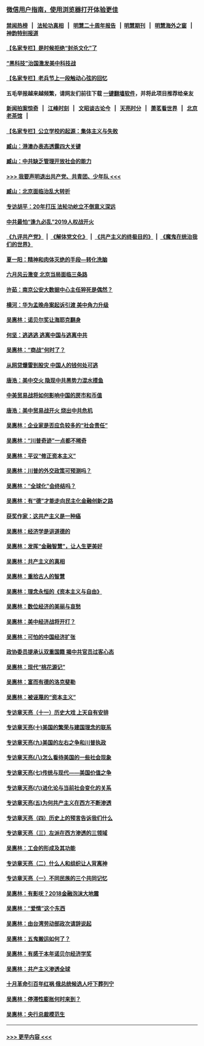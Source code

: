 ### [微信用户指南，使用浏览器打开体验更佳](https://github.com/gfw-breaker/banned-news1/blob/master/indexes/wechat-guide.md?t=0)
#### [禁闻热榜](热点新闻.md?t=0)  &nbsp;&nbsp;|&nbsp;&nbsp; [法轮功真相](https://github.com/gfw-breaker/truth/blob/master/README.md?t=0) &nbsp;&nbsp;|&nbsp;&nbsp; [明慧二十周年报告](https://github.com/gfw-breaker/mh-reports/blob/master/README.md?t=0) &nbsp;&nbsp;|&nbsp;&nbsp;[明慧期刊](https://github.com/gfw-breaker/mh-qikan) &nbsp;&nbsp;|&nbsp;&nbsp; [明慧海外之窗](https://github.com/gfw-breaker/mh-news/blob/master/README.md?t=0) &nbsp;&nbsp;|&nbsp;&nbsp; [神韵特别报道](https://github.com/gfw-breaker/mh-news/blob/master/shenyun.md?t=0)
#### [【名家专栏】是时候拒绝“封杀文化”了](../pages/nsc423/n11814093.md?t=02161056) 
#### [“黑科技”治国激发美中科技战](../pages/nsc423/n11638056.md?t=02161056) 
#### [【名家专栏】老兵节上一段触动心弦的回忆](../pages/nsc423/n11646016.md?t=02161056) 
#### 五毛举报越来越频繁，请网友们前往下载 [一键翻墙软件](https://github.com/gfw-breaker/ssr-accounts)，并将此项目推荐给亲友
#### [新闻拍案惊奇](https://github.com/gfw-breaker/banned-news1/blob/master/pages/link4.md) &nbsp;&nbsp;|&nbsp;&nbsp; [江峰时刻](https://github.com/gfw-breaker/banned-news1/blob/master/pages/link4.md) &nbsp;&nbsp;|&nbsp;&nbsp; [文昭谈古论今](https://github.com/gfw-breaker/banned-news1/blob/master/pages/link4.md) &nbsp;&nbsp;|&nbsp;&nbsp; [天亮时分](https://github.com/gfw-breaker/banned-news1/blob/master/pages/link4.md) &nbsp;&nbsp;|&nbsp;&nbsp; [萧茗看世界](https://github.com/gfw-breaker/banned-news1/blob/master/pages/link4.md) &nbsp;&nbsp;|&nbsp;&nbsp; [北京老茶馆](https://github.com/gfw-breaker/banned-news1/blob/master/pages/link4.md) &nbsp;&nbsp;|&nbsp;&nbsp; 
#### [【名家专栏】公立学校的起源：集体主义与失败](../pages/nsc423/n11601833.md?t=02161056) 
#### [臧山：港澳办表态透露四大关键](../pages/nsc423/n11421628.md?t=02161056) 
#### [臧山：中共缺乏管理开放社会的能力](../pages/nsc423/n11407457.md?t=02161056) 
#### [>>> 我要声明退出共产党、共青团、少年队 <<<](https://github.com/begood0513/goodnews/blob/master/quit/letter.md) 
#### [臧山：北京面临治乱大转折](../pages/nsc423/n11406895.md?t=02161056) 
#### [专访胡平：20年打压 法轮功屹立不倒意义深远](../pages/nsc423/n11398800.md?t=02161056) 
#### [中共最怕“逢九必乱”2019人权战开火](../pages/nsc423/n11385248.md?t=02161056) 
#### [《九评共产党》](https://github.com/begood0513/9ping.md/blob/master/README.md) &nbsp;|&nbsp; [《解体党文化》](../../../../jtdwh.md/blob/master/README.md)  &nbsp;|&nbsp; [《共产主义的终极目的》](../../../../gczydzjmd.md/blob/master/README.md) &nbsp;|&nbsp; [《魔鬼在统治我们的世界》](../../../../mgztzwmdsj.md/blob/master/README.md) 
#### [夏一阳：精神和肉体灭绝的手段—转化洗脑](../pages/nsc423/n11368250.md?t=02161056) 
#### [六月风云激变 北京当局面临三条路](../pages/nsc423/n11313668.md?t=02161056) 
#### [许茹：南京公安大数据中心主任猝死是偶然？](../pages/nsc423/n11064744.md?t=02161056) 
#### [横河：华为孟晚舟案起诉引渡 美中角力升级](../pages/nsc423/n11027230.md?t=02161056) 
#### [吴惠林：诺贝尔奖让海耶克翻身](../pages/nsc423/n10890049.md?t=02161056) 
#### [何坚：逃逃逃 逃离中国与逃离中共](../pages/nsc423/n10592891.md?t=02161056) 
#### [吴惠林：“商战”何时了？](../pages/nsc423/n10573558.md?t=02161056) 
#### [从网贷爆雷到股灾 中国人的钱何处可逃](../pages/nsc423/n10572800.md?t=02161056) 
#### [唐浩：美中交火 隐现中共黑势力混水摸鱼](../pages/nsc423/n10544040.md?t=02161056) 
#### [中美贸易战将如何影响中国的房市和币值](../pages/nsc423/n10543697.md?t=02161056) 
#### [唐浩：美中贸易战开火 烧出中共危机](../pages/nsc423/n10540126.md?t=02161056) 
#### [吴惠林：企业家是否应负较多的“社会责任”](../pages/nsc423/n10535022.md?t=02161056) 
#### [吴惠林：“川普奇迹”一点都不稀奇](../pages/nsc423/n10512808.md?t=02161056) 
#### [吴惠林：平议“修正资本主义”](../pages/nsc423/n10495724.md?t=02161056) 
#### [吴惠林：川普的外交政策可预测吗？](../pages/nsc423/n10462387.md?t=02161056) 
#### [吴惠林：“全球化”会终结吗？](../pages/nsc423/n10452838.md?t=02161056) 
#### [吴惠林：有“德”才能走向民主化金融创新之路](../pages/nsc423/n10432292.md?t=02161056) 
#### [获奖作家：这共产主义是一种癌](../pages/nsc423/n10431541.md?t=02161056) 
#### [吴惠林：经济学是讲道德的](../pages/nsc423/n10398014.md?t=02161056) 
#### [吴惠林：发挥“金融智慧”，让人生更美好](../pages/nsc423/n10375019.md?t=02161056) 
#### [吴惠林：共产主义的真相](../pages/nsc423/n10351394.md?t=02161056) 
#### [吴惠林：重拾古人的智慧](../pages/nsc423/n10337691.md?t=02161056) 
#### [吴惠林：理念永恒的《资本主义与自由》](../pages/nsc423/n10316274.md?t=02161056) 
#### [吴惠林：数位经济的美丽与哀愁](../pages/nsc423/n10292946.md?t=02161056) 
#### [吴惠林：美中经济战将开打？](../pages/nsc423/n10258825.md?t=02161056) 
#### [吴惠林：可怕的中国经济扩张](../pages/nsc423/n10219147.md?t=02161056) 
#### [政协委员提承认双重国籍 揭中共官员过客心态](../pages/nsc423/n10208809.md?t=02161056) 
#### [吴惠林：现代“桃花源记”](../pages/nsc423/n10185234.md?t=02161056) 
#### [吴惠林：富而有德的洛克斐勒](../pages/nsc423/n10142264.md?t=02161056) 
#### [吴惠林：被诬蔑的“资本主义”](../pages/nsc423/n10124816.md?t=02161056) 
#### [专访章天亮（十一）历史大戏 上天自有安排](../pages/nsc423/n10094905.md?t=02161056) 
#### [专访章天亮(十)美国的繁荣与建国理念的联系](../pages/nsc423/n10094899.md?t=02161056) 
#### [专访章天亮(九)美国的左右之争和川普执政](../pages/nsc423/n10094889.md?t=02161056) 
#### [专访章天亮(八)怎么看待美国的一些社会现象](../pages/nsc423/n10094857.md?t=02161056) 
#### [专访章天亮(七)传统与现代——美国价值之争](../pages/nsc423/n10093140.md?t=02161056) 
#### [专访章天亮(六)进化论与当前社会变化的关系](../pages/nsc423/n10092036.md?t=02161056) 
#### [专访章天亮(五)为何共产主义在西方不断渗透](../pages/nsc423/n10083620.md?t=02161056) 
#### [专访章天亮（四）历史上的预言告诉我们什么](../pages/nsc423/n10083606.md?t=02161056) 
#### [专访章天亮（三）左派在西方渗透的三领域](../pages/nsc423/n10081115.md?t=02161056) 
#### [吴惠林：工会的形成及其功能](../pages/nsc423/n10080633.md?t=02161056) 
#### [专访章天亮（二）什么人和组织让人背离神](../pages/nsc423/n10076637.md?t=02161056) 
#### [专访章天亮（一）不同民族的三个共同记忆](../pages/nsc423/n10074188.md?t=02161056) 
#### [吴惠林：有影呒？2018金融泡沫大地震](../pages/nsc423/n10040534.md?t=02161056) 
#### [吴惠林：“爱情”这个东西](../pages/nsc423/n10019423.md?t=02161056) 
#### [吴惠林：由台湾劳动部政次请辞说起](../pages/nsc423/n9979679.md?t=02161056) 
#### [吴惠林：五鬼搬运如何了？](../pages/nsc423/n9925338.md?t=02161056) 
#### [吴惠林：有感于本年诺贝尔经济学奖](../pages/nsc423/n9871883.md?t=02161056) 
#### [吴惠林：共产主义渗透全球](../pages/nsc423/n9812748.md?t=02161056) 
#### [十月革命引百年红祸 俄总统候选人吁下葬列宁](../pages/nsc423/n9810182.md?t=02161056) 
#### [吴惠林：停滞性膨胀何时来到？](../pages/nsc423/n9764136.md?t=02161056) 
#### [吴惠林：央行总裁模范生](../pages/nsc423/n9728134.md?t=02161056) 

----
#### [ >>> 更早内容 <<< ](../indexes/nsc423-earlier.md)
